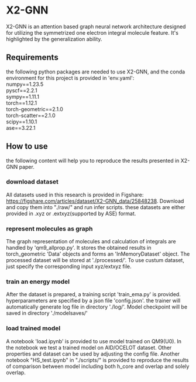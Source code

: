 # X2-GNN
X2-GNN is an attention based graph neural network architecture designed for utilizing the symmetrized one electron integral molecule feature. It's highlighted by the generalization ability.
## Requirements
the following python packages are needed to use X2-GNN, and the conda environment for this project is provided in 'env.yaml':\
numpy==1.23.5\
pyscf==2.2.1\
sympy==1.11.1\
torch==1.12.1\
torch-geometric==2.1.0\
torch-scatter==2.1.0\
scipy==1.10.1\
ase==3.22.1
## How to use
the following content will help you to reproduce the results presented in X2-GNN paper.
### download dataset
 All datasets used in this research is provided in Figshare: https://figshare.com/articles/dataset/X2-GNN_data/25848238. Download and copy them into "./raw/" and run infer scripts. these datasets are either provided in .xyz or .extxyz(supported by ASE) format.
### represent molecules as graph
 The graph representation of molecules and calculation of integrals are handled by 'qm9_allprop.py'. It stores the obtained results in torch_geometric 'Data' objects and forms an 'InMemoryDataset' object. The processed dataset will be stored at './processed/'. To use custum dataset, just specify the corresponding input xyz/extxyz file.
### train an energy model
 After the dataset is prepared, a training script 'train_ema.py' is provided. hyperparameters are specified by a json file 'config.json'. the trainer will automatically generate log file in directory './log/'. Model checkpoint will be saved in directory './modelsaves/'
### load trained model
 A notebook 'load.ipynb' is provided to use model trained on QM9(U0). In the notebook we test a trained model on AID/OCELOT dataset. Other properties and dataset can be used by adjusting the config file. Another notebook "HS_test.ipynb" in "./scripts/" is provided to reproduce the results of comparison between model including both h_core and overlap and solely overlap.
